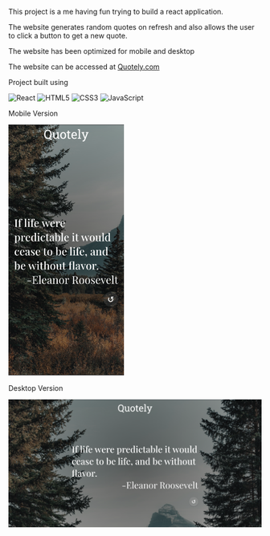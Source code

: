 This project is a me having fun trying to build a react application.

The website generates random quotes on refresh and also allows the user to click a button to get a new quote.

The website has been optimized for mobile and desktop

The website can be accessed at [Quotely.com](https://bevanlewis.github.io/Quotely/) 

Project built using 

![React](https://img.shields.io/badge/react-%2320232a.svg?style=for-the-badge&logo=react&logoColor=%2361DAFB)
![HTML5](https://img.shields.io/badge/html5-%23E34F26.svg?style=for-the-badge&logo=html5&logoColor=white)
![CSS3](https://img.shields.io/badge/css3-%231572B6.svg?style=for-the-badge&logo=css3&logoColor=white)
![JavaScript](https://img.shields.io/badge/javascript-%23323330.svg?style=for-the-badge&logo=javascript&logoColor=%23F7DF1E)

Mobile Version

<img src="./markdown-images/phone.png" alt="mobile image" height="500"/>

Desktop Version

<img src="./markdown-images/desktop.png" alt="desktop image" width="700"/>

